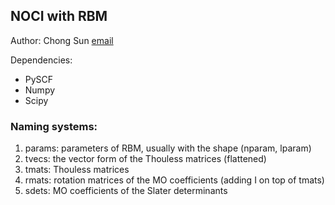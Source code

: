 NOCI with RBM
-------------

Author: Chong Sun [email](sunchong137@gmail.com)

Dependencies:
- PySCF 
- Numpy
- Scipy

### Naming systems:
1. params: parameters of RBM, usually with the shape (nparam, lparam)
2. tvecs: the vector form of the Thouless matrices (flattened)
3. tmats: Thouless matrices 
4. rmats: rotation matrices of the MO coefficients (adding I on top of tmats)
5. sdets: MO coefficients of the Slater determinants